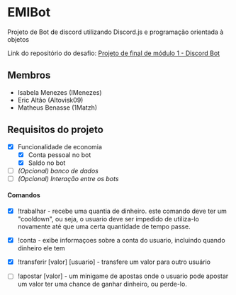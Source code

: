# EMIBot
Projeto de Bot de discord utilizando Discord.js e programação orientada à objetos

Link do repositório do desafio: [Projeto de final de módulo 1 - Discord Bot](https://github.com/timotejroiko/turma-1033/tree/main/projeto%201) 

## Membros

- Isabela Menezes (IMenezes)
- Eric Altão (Altovisk09)
- Matheus Benasse (1Matzh)


## Requisitos do projeto

- [x] Funcionalidade de economia
    - [x] Conta pessoal no bot
    - [x] Saldo no bot

- [ ] *(Opcional) banco de dados*
- [ ] *(Opcional) Interação entre os bots*
 
#### Comandos

- [x] !trabalhar - recebe uma quantia de dinheiro. este comando deve ter um "cooldown", ou seja, o usuario deve ser impedido de utiliza-lo novamente até que uma certa quantidade de tempo passe.
- [x] !conta - exibe informaçoes sobre a conta do usuario, incluindo quando dinheiro ele tem
- [x] !transferir [valor] [usuario] - transfere um valor para outro usuário
- [ ] !apostar [valor] - um minigame de apostas onde o usuario pode apostar um valor ter uma chance de ganhar dinheiro, ou perde-lo.

